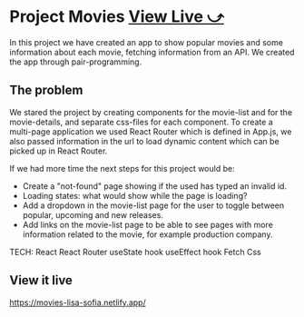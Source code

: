 # Project Movies [View Live &#10555;](https://movies-lisa-sofia.netlify.app/)

In this project we have created an app to show popular movies and some information about each movie, fetching information from an API. We created the app through pair-programming.

## The problem

We stared the project by creating components for the movie-list and for the movie-details, and separate css-files for each component. To create a multi-page application we used React Router which is defined in App.js, we also passed information in the url to load dynamic content which can be picked up in React Router.

If we had more time the next steps for this project would be:
- Create a "not-found" page showing if the used has typed an invalid id.
- Loading states: what would show while the page is loading?
- Add a dropdown in the movie-list page for the user to toggle between popular, upcoming and new releases.
- Add links on the movie-list page to be able to see pages with more information related to the movie, for example production company.

TECH:
React
React Router
useState hook
useEffect hook
Fetch
Css

## View it live

https://movies-lisa-sofia.netlify.app/
